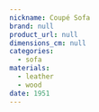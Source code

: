 ```yaml
---
nickname: Coupé Sofa
brand: null
product_url: null
dimensions_cm: null
categories:
  - sofa
materials:
  - leather
  - wood
date: 1951
---
```


